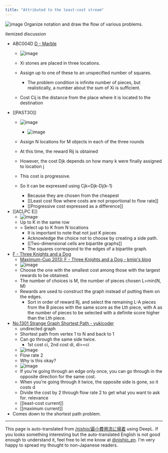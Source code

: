 ```yaml
---
title: "Attributed to the least-cost stream"
---
```


![image](https://gyazo.com/4b7d4a231225f9f2363bf0e692829b53/thumb/1000)
Organize notation and draw the flow of various problems.

itemized discussion
- ABC004D [D - Marble](https://atcoder.jp/contests/abc004/tasks/abc004_4)
    - ![image](https://gyazo.com/38dcd4abb0b8f661eb30039f293a802c/thumb/1000)

    - Xi stones are placed in three locations.
    - Assign up to one of these to an unspecified number of squares.
        - The problem condition is infinite number of pieces, but realistically, a number about the sum of Xi is sufficient.
    - Cost Cij is the distance from the place where it is located to the destination
- [[PAST3O]]
    - ![image](https://gyazo.com/c243561fb3069ff0f7a2c41046325ef2/thumb/1000)
        - ![image](https://gyazo.com/11af29d8073e126040a8d77a4f22b2d8/thumb/1000)

    - Assign N locations for M objects in each of the three rounds
    - At this time, the reward Rij is obtained
    - However, the cost Djk depends on how many k were finally assigned to location j
    - This cost is progressive.
    - So it can be expressed using Cjk=Djk-Dj(k-1)
        - Because they are chosen from the cheapest
        - [[Least cost flow where costs are not proportional to flow rate]]
        - [[Progressive cost expressed as a difference]]
- [[ACLPC E]]
    - ![image](https://gyazo.com/eaaba4778f81bf4f4751b1e923ffae74/thumb/1000)
    - Up to K in the same row
    - = Select up to K from N locations
        - It is important to note that not just K pieces
        - Acknowledge the choice not to choose by creating a side path.
        - [[Two-dimensional cells are bipartite graphs]]
        - The squares correspond to the edges of a bipartite graph.
- [F - Three Knights and a Dog](https://atcoder.jp/contests/maximum-cup-2013/tasks/maximum_2013_f)
    - [Maximum-Cup 2013: F - Three Knights and a Dog - kmjp's blog](https://kmjp.hatenablog.jp/entry/2013/11/17/1030)
    - ![image](https://gyazo.com/92ae403683bc716bc08c1a73ec2e8528/thumb/1000)
    - Choose the one with the smallest cost among those with the largest rewards to be obtained.
    - The number of choices is M, the number of pieces chosen L=min(N, M)
    - Rewards are used to construct the graph instead of putting them on the edges.
        - Sort in order of reward Rj, and select the remaining L-A pieces from the B pieces with the same score as the Lth piece, with A as the number of pieces to be selected with a definite score higher than the Lth piece.
- [No.1301 Strange Graph Shortest Path - yukicoder](https://yukicoder.me/problems/no/1301)
    - undirected graph
    - Shortest path from vertex 1 to N and back to 1
    - Can go through the same side twice.
        - 1st cost ci, 2nd cost di, di>=ci
    - ![image](https://gyazo.com/0ab440e908ffd90d188962117aa3ec02/thumb/1000)
    - Flow rate 2
    - Why is this okay?
    - ![image](https://gyazo.com/671dddb208ffc7a1f3033431de840421/thumb/1000)
    - If you're going through an edge only once, you can go through in the opposite direction for the same cost.
    - When you're going through it twice, the opposite side is gone, so it costs d
    - Divide the cost by 2 through flow rate 2 to get what you want to ask for.
relevance
    - [[least-cost current]]
    - [[maximum current]]
- Comes down to the shortest path problem.
---
This page is auto-translated from [/nishio/最小費用流に帰着](https://scrapbox.io/nishio/最小費用流に帰着) using DeepL. If you looks something interesting but the auto-translated English is not good enough to understand it, feel free to let me know at [@nishio_en](https://twitter.com/nishio_en). I'm very happy to spread my thought to non-Japanese readers.